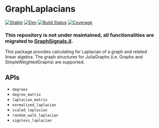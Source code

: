 # GraphLaplacians

[![Stable](https://img.shields.io/badge/docs-stable-blue.svg)](https://yuehhua.github.io/GraphLaplacians.jl/stable)
[![Dev](https://img.shields.io/badge/docs-dev-blue.svg)](https://yuehhua.github.io/GraphLaplacians.jl/dev)
[![Build Status](https://travis-ci.org/yuehhua/GraphLaplacians.jl.svg?branch=master)](https://travis-ci.org/yuehhua/GraphLaplacians.jl)
[![Coverage](https://codecov.io/gh/yuehhua/GraphLaplacians.jl/branch/master/graph/badge.svg)](https://codecov.io/gh/yuehhua/GraphLaplacians.jl)

### This repository is not under maintained, all functionalities are migrated to [GraphSignals.jl](https://github.com/yuehhua/GraphSignals.jl).

This package provides calculating for Laplacian of a graph and related linear algebra. The graph structures for JuliaGraphs (i.e. Graphs and SimpleWeightedGraphs) are supported.

## APIs

* `degrees`
* `degree_matrix`
* `laplacian_matrix`
* `normalized_laplacian`
* `scaled_laplacian`
* `random_walk_laplacian`
* `signless_laplacian`
